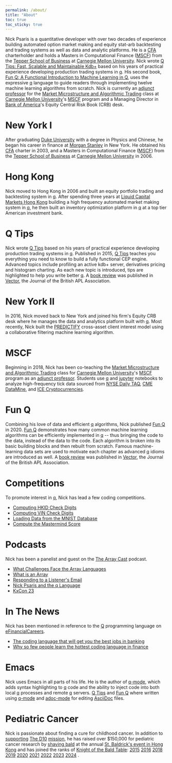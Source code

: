 ```yaml
---
permalink: /about/
title: "About"
toc: true
toc_sticky: true
---
```


Nick Psaris is a quantitative developer with over two decades of
experience building automated option market making and equity stat-arb
backtesting and trading systems as well as data and analytic
platforms. He is a [CFA][] charterholder and holds a Masters in
Computational Finance ([MSCF][]) from the [Tepper School of
Business][] at [Carnegie Mellon University][]. Nick wrote [Q Tips:
Fast, Scalable and Maintainable Kdb+][q tips] based on his years of
practical experience developing production trading systems in
[q][]. His second book, [Fun Q: A Functional Introduction to Machine
Learning in Q][fun q], uses the expressive [q][] language to guide
readers through implementing twelve machine learning algorithms from
scratch. Nick is currently an [adjunct professor][] for the [Market
Microstructure and Algorithmic Trading][mmat] class at [Carnegie
Mellon University][]'s [MSCF][] program and a Managing Director in
[Bank of America][]'s Equity Central Risk Book (CRB) desk.

[bank of america]: https://www.bankofamerica.com "Bank of America"

# New York I
After graduating [Duke University][] with a degree in Physics and
Chinese, he began his career in finance at [Morgan Stanley][] in New
York. He obtained his [CFA][] charter in 2003, and a Masters in
Computational Finance ([MSCF][]) from the [Tepper School of
Business][] at [Carnegie Mellon University][] in 2006.

[duke university]: http://www.duke.edu "Duke University"
[morgan stanley]: http://www.morganstanley.com "Morgan Stanley"
[cfa]: http://www.cfainstitute.org "CFA Institute"
[mscf]: http://www.cmu.edu/mscf
    "Carnegie Mellon University's Masters in Computation Finance"
[tepper school of business]: http://tepper.cmu.edu
    "Carnegie Mellon University's Tepper School of Business"

# Hong Kong
Nick moved to Hong Kong in 2006 and built an equity portfolio trading
and backtesting system in [q][]. After spending three years at [Liquid
Capital Markets Hong Kong][] building a high frequency automated
market making system in [q][], he then built an inventory optimization
platform in [q][] at a top tier American investment bank.

[q]: https://en.wikipedia.org/wiki/Q_(programming_language_from_Kx_Systems)
    "Q Programming Language from KX Systems"
[liquid capital markets hong kong]: http://www.liquidcapital.com/hong-kong
    "Liquid Capital Markets Hong Kong"

# Q Tips
Nick wrote [Q Tips][] based on his years of practical experience
developing production trading systems in [q][]. Published in 2015, [Q
Tips][] teaches you everything you need to know to build a fully
functional CEP engine. Advanced topics include profiling an active
kdb+ server, derivatives pricing and histogram charting. As each new
topic is introduced, tips are highlighted to help you write better
[q][]. A [book review][q tips book review] was published in
[Vector][], the Journal of the British APL Association.

[q tips]: http://q-tips.net
    "Q Tips: Fast, Scalable and Maintainable Kdb+"
[q tips book review]: https://vector.org.uk/book-review-q-tips-fast-scalable-and-maintainable-kdb-2
    "Q Tips Book review"
[vector]: https://vector.org.uk
    "Vector: The Journal of the British APL Association"

# New York II
In 2016, Nick moved back to New York and joined his firm's Equity CRB
desk where he manages the data and analytics platform built with
[q][].  Most recently, Nick built the [PREDICTIFY][] cross-asset
client interest model using a collaborative filtering machine learning
algorithm.

[predictify]: https://uspto.report/TM/90681330 "PREDICTIFY Trademark"

# MSCF
Beginning in 2018, Nick has been co-teaching the [Market
Microstructure and Algorithmic Trading][mmat] class for [Carnegie
Mellon University][]'s [MSCF][] program as an [adjunct professor][].
Students use [q][] and [jupyter][] notebooks to analyze high-frequency
tick data sourced from [NYSE Daily TAQ][], [CME DataMine][], and [ICE
Cryptocurrencies][].

[carnegie mellon university]: https://cmu.edu "Carnegie Mellon University"
[mmat]: https://www.cmu.edu/mscf/academics/curriculum/46982-market-microstructure-and-algorithmic-trading.html
    "Carnegie Mellon University's MSCF Market Microstructure and Algorithmic Trading Class"
[adjunct professor]: https://www.cmu.edu/mscf/academics/faculty.html
    "Carnegie Mellon University's MSCF Faculty"
[kdb+]: https://kx.com/products/kdb "Kx's KDB+ Database"
[jupyter]: https://jupyter.org "Jupyter"
[nyse daily taq]: https://www.nyse.com/market-data/historical/daily-taq "NYSE Daily TAQ"
[cme datamine]: https://www.cmegroup.com/confluence/display/EPICSANDBOX/CME+DataMine "CME DataMine"
[ice cryptocurrencies]: https://www.theice.com/market-data/cryptocurrencies "ICE Cryptocurrencies"

# Fun Q
Combining his love of data and efficient [q][] algorithms, Nick
published [Fun Q][] in 2020. [Fun Q][] demonstrates how many common
machine learning algorithms can be efficiently implemented in [q][] --
thus bringing the code to the data, instead of the data to the code.
Each algorithm is broken into its basic building blocks and then
rebuilt from scratch.  Famous machine-learning data sets are used to
motivate each chapter as advanced [q][] idioms are introduced as well.
A [book review][fun q book review] was published in [Vector][], the
Journal of the British APL Association.

[fun q]: http://fun-q.net
    "Fun Q: A Functional Introduction to Machine Learning in Q"
[fun q book review]: https://vector.org.uk/book-review-fun-q-a-functional-introduction-to-machine-learning-in-q
    "Fun Q Book Review"

# Competitions
To promote interest in [q][], Nick has lead a few coding competitions.

- [Computing HKID Check Digits](https://kx.com/blog/computing-check-digits-contest-with-kdb/)
- [Computing VIN Check Digits](https://kx.com/blog/nicks-kdb-coding-contest/)
- [Loading Data from the MNIST Database](https://kx.com/blog/kxcon2016-puzzle-challenge/)
- [Compute the Mastermind Score](https://kx.com/blog/kdb-mastermind-challenge/)

# Podcasts
Nick has been a panelist and guest on the [The Array Cast][] podcast.

- [What Challenges Face the Array Languages](https://www.arraycast.com/episodes/episode-02-challenges-facing-the-array-languages)
- [What is an Array](https://www.arraycast.com/episodes/episode-03-what-is-an-array)
- [Responding to a Listener's Email](https://www.arraycast.com/episodes/episode-04-responding-to-listeners-email)
- [Nick Psaris and the q Language](https://www.arraycast.com/episodes/episode42-nick-psaris-q)
- [KxCon 23][]

[the array cast]: https://www.arraycast.com "The Array Cast Podcast"
[kxcon 23]: https://www.arraycast.com/episodes/episode54-kxcon23 "KXCon 23"

# In The News
Nick has been mentioned in reference to the [Q][] programming language
on [eFinancialCareers][].

- [The coding language that will get you the best jobs in banking](https://www.efinancialcareers.com/news/2020/09/best-coding-language-for-banking-jobs)
- [Why so few people learn the hottest coding language in finance](https://www.efinancialcareers.com/news/2020/10/kdb-finance-jobs)

[efinancialcareers]: https://www.efinancialcareers.com "eFinancialCareers"

# Emacs
Nick uses Emacs in all parts of his life.  He is the author of
[q-mode][], which adds syntax highlighting to [q][] code and the
ability to inject code into both local [q][] processes and remote
[q][] servers.  [Q Tips][] and [Fun Q][] where written using
[q-mode][] and [adoc-mode][] for editing [AsciiDoc][] files.

[q-mode]: https://melpa.org/#/q-mode "Emacs q-mode Package"
[adoc-mode]: https://melpa.org/#/adoc-mode "Emacs adoc-mode Package"
[asciidoc]: https://asciidoc.org "AsciiDoc Plain-text Markup"

# Pediatric Cancer
Nick is passionate about finding a cure for childhood cancer.  In
addition to [supporting][jsbulls] [The D10][] [mission][d10 mission],
he has raised over $150,000 for pediatric cancer research by [shaving
bald][] at the annual [St. Baldrick's event in Hong Kong][] and has
joined the ranks of [Knight of the Bald Table][]: [2015][]
[2016][] [2018][] [2019][] [2020][] [2021][] [2022][]
[2023][] [2024][] .

[jsbulls]: https://thed10.com/blog/j-s-bulls-why-we-do-this-in-the-first-place
    "Why J's Bulls Support Pediatric Cancer"
[the d10]: https://thed10.com "The D10 Decathlon-Style Event"
[d10 mission]: https://thed10.com/our-mission "The D10 Mission"
[shaving bald]: https://www.stbaldricks.org/participants/nickgoesbald "Nick Goes Bald"
[st. baldrick's event in hong kong]: https://www.stbaldricks.org/events/hkis2023
    "St. Baldrick's Event in Hong Kong"
[knight of the bald table]: https://www.stbaldricks.org/league
    "St. Baldrick's League of Legendary Heroes"
[2015]: https://www.stbaldricks.org/participants/nickgoesbald2015
[2016]: https://www.stbaldricks.org/participants/nickgoesbald2016
[2018]: https://www.stbaldricks.org/participants/nickgoesbald2018
[2019]: https://www.stbaldricks.org/participants/nickgoesbald2019
[2020]: https://www.stbaldricks.org/participants/nickgoesbald2020
[2021]: https://www.stbaldricks.org/participants/nickgoesbald2021
[2022]: https://www.stbaldricks.org/participants/nickgoesbald2022
[2023]: https://www.stbaldricks.org/participants/nickgoesbald2023
[2024]: https://www.stbaldricks.org/participants/nickgoesbald


